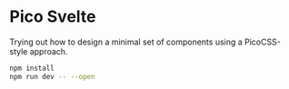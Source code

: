 # Pico Svelte

Trying out how to design a minimal set of components using a PicoCSS-style approach.

```bash
npm install
npm run dev -- --open
```


